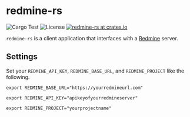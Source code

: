 # redmine-rs
![Cargo Test](https://github.com/chansuke/redmine-rs/workflows/Cargo%20Test/badge.svg) ![License](https://img.shields.io/badge/license-MIT%20or%20Apache%202%20-orange) [![redmine-rs at crates.io](https://img.shields.io/crates/v/redmine-rs.svg)](https://crates.io/crates/redmine-rs)

`redmine-rs` is a client application that interfaces with a [Redmine](https://www.redmine.org/) server.

## Settings
Set your `REDMINE_API_KEY`, `REDMINE_BASE_URL`, and `REDMINE_PROJECT` like the following.

`export REDMINE_BASE_URL="https://yourredmineurl.com"`

`export REDMINE_API_KEY="apikeyofyourredmineserver"`

`export REDMINE_PROJECT="yourprojectname"`
